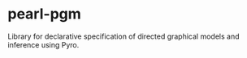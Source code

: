 # pearl-pgm

Library for declarative specification of directed graphical models and inference using Pyro.
